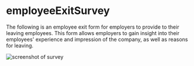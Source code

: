 # employeeExitSurvey
The following is an employee exit form for employers to provide to their leaving employees. This form allows employers to gain insight into their employees' experience and impression of the company, as well as reasons for leaving. 

![screenshot of survey](employeeExitSurvey/empexitsurvjpeg.jpeg)
